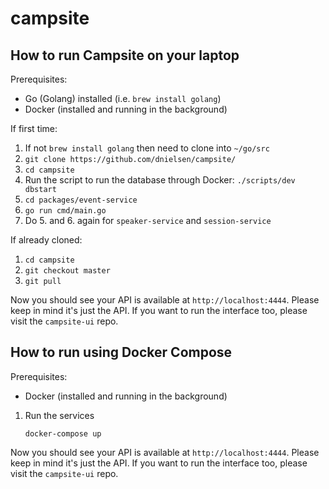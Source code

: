 # campsite

## How to run Campsite on your laptop
Prerequisites: 
- Go (Golang) installed (i.e. `brew install golang`)
- Docker (installed and running in the background)

If first time:
1. If not `brew install golang` then need to clone into `~/go/src`
2. `git clone https://github.com/dnielsen/campsite/` 
3. `cd campsite` 
4. Run the script to run the database through Docker: `./scripts/dev dbstart`
5. `cd packages/event-service`
6. `go run cmd/main.go`
7. Do 5. and 6. again for `speaker-service` and `session-service`


If already cloned:
1. `cd campsite`
2. `git checkout master`
3. `git pull`

Now you should see your API is available at `http://localhost:4444`. Please keep in mind it's just the API. If you want to run the interface too, please visit the `campsite-ui` repo.

## How to run using Docker Compose
Prerequisites: 
- Docker (installed and running in the background)

1. Run the services
    ```
    docker-compose up
    ```

Now you should see your API is available at `http://localhost:4444`. Please keep in mind it's just the API. If you want to run the interface too, please visit the `campsite-ui` repo.
